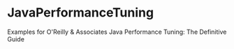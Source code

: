 JavaPerformanceTuning
=====================

Examples for O'Reilly &amp; Associates Java Performance Tuning: The Definitive Guide
